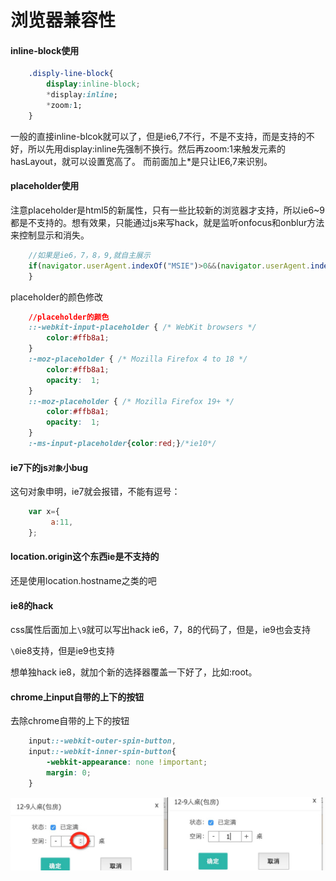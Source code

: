 # 浏览器兼容性

#### inline-block使用

```css
    .disply-line-block{
	    display:inline-block;
	    *display:inline;
	    *zoom:1;
    }
```
一般的直接inline-blcok就可以了，但是ie6,7不行，不是不支持，而是支持的不好，所以先用display:inline先强制不换行。然后再zoom:1来触发元素的hasLayout，就可以设置宽高了。
而前面加上*是只让IE6,7来识别。

#### placeholder使用

注意placeholder是html5的新属性，只有一些比较新的浏览器才支持，所以ie6~9都是不支持的。想有效果，只能通过js来写hack，就是监听onfocus和onblur方法来控制显示和消失。

```javascript
    //如果是ie6，7，8，9,就自主展示
    if(navigator.userAgent.indexOf("MSIE")>0&&(navigator.userAgent.indexOf("MSIE 7.0")>0||navigator.userAgent.indexOf("MSIE 8.0")>0||navigator.userAgent.indexOf("MSIE 9.0")>0)){                     
    }
```

placeholder的颜色修改

```css
    //placeholder的颜色
    ::-webkit-input-placeholder { /* WebKit browsers */
        color:#ffb8a1;
    }
    :-moz-placeholder { /* Mozilla Firefox 4 to 18 */
        color:#ffb8a1;
        opacity:  1;
    }
    ::-moz-placeholder { /* Mozilla Firefox 19+ */
        color:#ffb8a1;
        opacity:  1;
    }
    :-ms-input-placeholder{color:red;}/*ie10*/
```

#### ie7下的js`对象`小bug
这句对象申明，ie7就会报错，不能有逗号：

```javascript
    var x={
         a:11,
    };
```

#### location.origin这个东西ie是不支持的
还是使用location.hostname之类的吧

#### ie8的hack
css属性后面加上`\9`就可以写出hack ie6，7，8的代码了，但是，ie9也会支持

`\0`ie8支持，但是ie9也支持

想单独hack ie8，就加个新的选择器覆盖一下好了，比如:root。

#### chrome上input自带的上下的按钮
去除chrome自带的上下的按钮

```css
    input::-webkit-outer-spin-button,
    input::-webkit-inner-spin-button{
        -webkit-appearance: none !important;
        margin: 0;
    }
```

<img alt="input number" width='700px' src="pics//inputNumber.png" />
